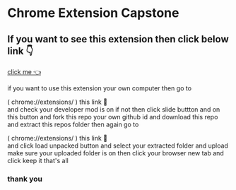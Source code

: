 # Chrome Extension Capstone
 
<h2>If you want to see this extension then click below link 👇</h2>
<a href="https://harrybhai123.github.io/chrome-extension-capstone/" >click me 👈</a>

<p> if you want to use this extension your own computer then go to 
 
 ( chrome://extensions/ ) this link 🔗  
and check your developer mod is on if not then click slide buttton and on this button and fork this repo your own github id and download this repo and extract this repos folder then again go to
 
 ( chrome://extensions/ ) this link 🔗  
and click load unpacked button and select your extracted folder and upload make sure your uploaded folder is on then click your browser new tab and click keep it that's all </p>

<h3>thank you </h3>
